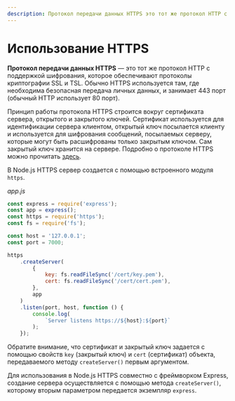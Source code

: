 ```yaml
---
description: Протокол передачи данных HTTPS это тот же протокол HTTP с поддержкой шифрования, которое обеспечивают протоколы криптографии SSL и TSL.
---
```


# Использование HTTPS

**Протокол передачи данных HTTPS** &mdash; это тот же протокол HTTP с поддержкой шифрования, которое обеспечивают протоколы криптографии SSL и TSL. Обычно HTTPS используется там, где необходима безопасная передача личных данных, и занимает 443 порт (обычный HTTP использует 80 порт).

Принцип работы протокола HTTPS строится вокруг сертификата сервера, открытого и закрытого ключей. Сертификат используется для идентификации сервера клиентом, открытый ключ посылается клиенту и используется для шифрования сообщений, посылаемых серверу, которые могут быть расшифрованы только закрытым ключом. Сам закрытый ключ хранится на сервере. Подробно о протоколе HTTPS можно прочитать [здесь](https://ru.wikipedia.org/wiki/HTTPS).

В Node.js HTTPS сервер создается с помощью встроенного модуля `https`.

_app.js_

```js
const express = require('express');
const app = express();
const https = require('https');
const fs = require('fs');

const host = '127.0.0.1';
const port = 7000;

https
    .createServer(
        {
            key: fs.readFileSync('/cert/key.pem'),
            cert: fs.readFileSync('/cert/cert.pem'),
        },
        app
    )
    .listen(port, host, function () {
        console.log(
            `Server listens https://${host}:${port}`
        );
    });
```

Обратите внимание, что сертификат и закрытый ключ задается с помощью свойств `key` (закрытый ключ) и `cert` (сертификат) объекта, передаваемого методу `createServer()` первым аргументом.

Для использования в Node.js HTTPS совместно с фреймворком Express, создание сервера осуществляется с помощью метода `createServer()`, которому вторым параметром передается экземпляр `express`.
